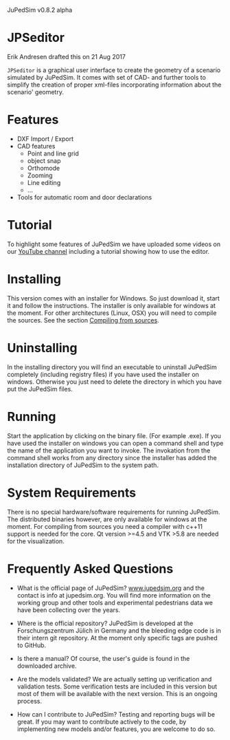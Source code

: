 JuPedSim v0.8.2 alpha

JPSeditor
====================


Erik Andresen drafted this on 21 Aug 2017

`JPSeditor` is a graphical user interface to create the geometry of a scenario simulated by JuPedSim. It comes with set of CAD- and further tools to simplify the creation of proper xml-files 
incorporating information about the scenario' geometry.


Features
========

- DXF Import / Export
- CAD features
	- Point and line grid
	- object snap
	- Orthomode
	- Zooming 
	- Line editing
	- ...
- Tools for automatic room and door declarations


Tutorial
========

To highlight some features of JuPedSim we have uploaded some videos on our [YouTube channel](https://www.youtube.com/channel/UCKS8w8CUClHEeN4K1SUSMBA) including a tutorial showing how to use the editor.


Installing
==========

This version comes with an installer for Windows. So just download it, start it and follow the instructions. The installer is only available for windows at the moment. For other architectures (Linux, OSX) you will need to compile the sources. See the section [Compiling from sources](#compiling-from-sources).


Uninstalling
============

In the installing directory you will find an executable to uninstall JuPedSim completely (including registry files) if you have used the installer on windows. Otherwise you just need to delete the directory in which you have put the JuPedSim files.

Running
=======

Start the application by clicking on the binary file. (For example .exe). If you have used the installer on windows you can open a command shell and type the name of the application you want to invoke. The invokation from the command shell works from any directory since the installer has added the installation directory of JuPedSim to the system path.

System Requirements
==============

There is no special hardware/software requirements for running JuPedSim. 
The distributed binaries however, are only available for windows at the moment. 
For compiling from sources you need a compiler with c++11 support is needed for the core. 
Qt version >=4.5 and VTK >5.8 are needed for the visualization.



Frequently Asked Questions
===========================

- What is the official page of JuPedSim?
www.jupedsim.org and the contact is info at jupedsim.org. You will find more information on the working group and other tools and experimental pedestrians data we have been collecting over the years.

- Where is the official repository?
JuPedSim is developed at the Forschungszentrum Jülich in Germany and the bleeding edge code is in their intern git repository. At the moment only specific tags are pushed to GitHub.

- Is there a manual?
Of course, the user's guide is found in the downloaded archive.

- Are the models validated?
We are actually setting up verification and validation tests. Some verification tests are included in this version but most of them will be available with the next version. This is an ongoing process.

- How can I contribute to JuPedSim?
Testing and reporting bugs will be great. If you may want to contribute actively to the code, by implementing new models and/or features, you are welcome to do so.